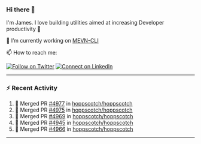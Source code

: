 ### Hi there 👋

I'm James. I love building utilities aimed at increasing Developer productivity :raised_hands: 

🔭 I’m currently working on [MEVN-CLI](https://github.com/madlabsinc/mevn-cli)

📫 How to reach me:

[![Follow on Twitter](https://img.shields.io/badge/--twitter?label=Twitter&logo=Twitter&style=social)](https://twitter.com/james_madhacks) [![Connect on LinkedIn](https://img.shields.io/badge/--linkedin?label=LinkedIn&logo=LinkedIn&style=social)](https://www.linkedin.com/in/jamesgeorge007)

---

### :zap: Recent Activity

<!--START_SECTION:activity-->
1. 🎉 Merged PR [#4977](https://github.com/hoppscotch/hoppscotch/pull/4977) in [hoppscotch/hoppscotch](https://github.com/hoppscotch/hoppscotch)
2. 🎉 Merged PR [#4975](https://github.com/hoppscotch/hoppscotch/pull/4975) in [hoppscotch/hoppscotch](https://github.com/hoppscotch/hoppscotch)
3. 🎉 Merged PR [#4969](https://github.com/hoppscotch/hoppscotch/pull/4969) in [hoppscotch/hoppscotch](https://github.com/hoppscotch/hoppscotch)
4. 🎉 Merged PR [#4945](https://github.com/hoppscotch/hoppscotch/pull/4945) in [hoppscotch/hoppscotch](https://github.com/hoppscotch/hoppscotch)
5. 🎉 Merged PR [#4966](https://github.com/hoppscotch/hoppscotch/pull/4966) in [hoppscotch/hoppscotch](https://github.com/hoppscotch/hoppscotch)
<!--END_SECTION:activity-->

---

<!--
**jamesgeorge007/jamesgeorge007** is a ✨ _special_ ✨ repository because its `README.md` (this file) appears on your GitHub profile.

Here are some ideas to get you started:

- 🌱 I’m currently learning ...
- 👯 I’m looking to collaborate on ...
- 🤔 I’m looking for help with ...
- 💬 Ask me about ...
- 😄 Pronouns: ...
- ⚡ Fun fact: ...
-->
